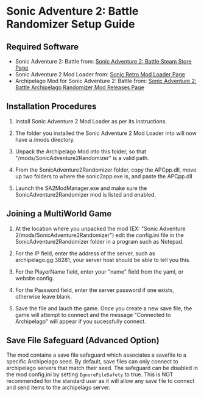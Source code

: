 # Sonic Adventure 2: Battle Randomizer Setup Guide

## Required Software

- Sonic Adventure 2: Battle from: [Sonic Adventure 2: Battle Steam Store Page](https://store.steampowered.com/app/213610/Sonic_Adventure_2/)
- Sonic Adventure 2 Mod Loader from: [Sonic Retro Mod Loader Page](http://info.sonicretro.org/SA2_Mod_Loader)
- Archipelago Mod for Sonic Adventure 2: Battle
  from: [Sonic Adventure 2: Battle Archipelago Randomizer Mod Releases Page](https://github.com/PoryGone/SA2B_Archipelago)

## Installation Procedures

1. Install Sonic Adventure 2 Mod Loader as per its instructions.

2. The folder you installed the Sonic Adventure 2 Mod Loader into will now have a /mods directory.

3. Unpack the Archipelago Mod into this folder, so that "/mods/SonicAdventure2Randomizer" is a valid path.

4. From the SonicAdventure2Randomizer folder, copy the APCpp.dll, move up two folders to where the sonic2app.exe is, and paste the APCpp.dll

5. Launch the SA2ModManager.exe and make sure the SonicAdventure2Randomizer mod is listed and enabled.

## Joining a MultiWorld Game

1. At the location where you unpacked the mod (EX: "Sonic Adventure 2/mods/SonicAdventure2Randomizer") edit the config.ini file in the SonicAdventure2Randomizer folder in a program such as Notepad.

2. For the IP field, enter the address of the server, such as archipelago.gg:38281, your server host should be able to tell you this.

3. For the PlayerName field, enter your "name" field from the yaml, or website config.

4. For the Password field, enter the server password if one exists, otherwise leave blank.

5. Save the file and lauch the game. Once you create a new save file, the game will attempt to connect and the message "Connected to Archipelago" will appear if you sucessfully connect.

## Save File Safeguard (Advanced Option)

The mod contains a save file safeguard which associates a savefile to a specific Archipelago seed. By default, save files can only connect to archipelago servers that match their seed. The safeguard can be disabled in the mod config.ini by setting `IgnoreFileSafety` to true. This is NOT recommended for the standard user as it will allow any save file to connect and send items to the archipelago server.